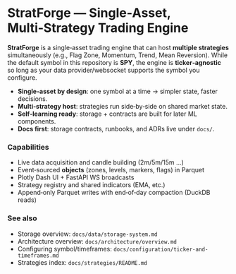 # StratForge — Single‑Asset, Multi‑Strategy Trading Engine

**StratForge** is a single‑asset trading engine that can host **multiple strategies** simultaneously (e.g., Flag Zone, Momentum, Trend, Mean Reversion). While the default symbol in this repository is **SPY**, the engine is **ticker‑agnostic** so long as your data provider/websocket supports the symbol you configure.

* **Single‑asset by design**: one symbol at a time → simpler state, faster decisions.
* **Multi‑strategy host**: strategies run side‑by‑side on shared market state.
* **Self‑learning ready**: storage + contracts are built for later ML components.
* **Docs first**: storage contracts, runbooks, and ADRs live under `docs/`.

### Capabilities

* Live data acquisition and candle building (2m/5m/15m …)
* Event‑sourced **objects** (zones, levels, markers, flags) in Parquet
* Plotly Dash UI + FastAPI WS broadcasts
* Strategy registry and shared indicators (EMA, etc.)
* Append‑only Parquet writes with end‑of‑day compaction (DuckDB reads)

### See also

* Storage overview: `docs/data/storage-system.md`
* Architecture overview: `docs/architecture/overview.md`
* Configuring symbol/timeframes: `docs/configuration/ticker-and-timeframes.md`
* Strategies index: `docs/strategies/README.md`
